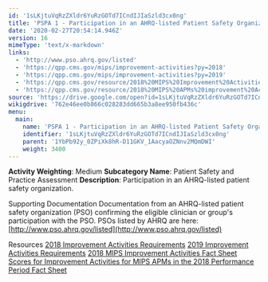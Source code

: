```yaml
---
id: '1sLKjtuVqRzZXldr6YuRzGOTd7ICndIJIaSzld3cx0ng'
title: 'PSPA 1 - Participation in an AHRQ-listed Patient Safety Organization'
date: '2020-02-27T20:54:14.946Z'
version: 16
mimeType: 'text/x-markdown'
links:
  - 'http://www.pso.ahrq.gov/listed'
  - 'https://qpp.cms.gov/mips/improvement-activities?py=2018'
  - 'https://qpp.cms.gov/mips/improvement-activities?py=2019'
  - 'https://qpp.cms.gov/resource/2018%20MIPS%20Improvement%20Activities%20Fact%20Sheet'
  - 'https://qpp.cms.gov/resource/2018%20MIPS%20APMs%20improvement%20Activities%20scores%20fact%20sheet'
source: 'https://drive.google.com/open?id=1sLKjtuVqRzZXldr6YuRzGOTd7ICndIJIaSzld3cx0ng'
wikigdrive: '762e46ee0b866c028283dd665b3a8ee950fb436c'
menu:
  main:
    name: 'PSPA 1 - Participation in an AHRQ-listed Patient Safety Organization'
    identifier: '1sLKjtuVqRzZXldr6YuRzGOTd7ICndIJIaSzld3cx0ng'
    parent: '1YbPb92y_0ZPiXk8hR-D11GKV_1AacyaOZNnv2MQmDWI'
    weight: 3400
---
```





**Activity Weighting**: Medium
**Subcategory Name**: Patient Safety and Practice Assessment
**Description**: Participation in an AHRQ-listed patient safety organization.




Supporting Documentation
Documentation from an AHRQ-listed patient safety organization (PSO) confirming the eligible clinician or group's participation with the PSO. PSOs listed by AHRQ are here: [http://www.pso.ahrq.gov/listed](http://www.pso.ahrq.gov/listed)




Resources
[2018 Improvement Activities Requirements](https://qpp.cms.gov/mips/improvement-activities?py=2018)
[2019 Improvement Activities Requirements](https://qpp.cms.gov/mips/improvement-activities?py=2019)
[2018 MIPS Improvement Activities Fact Sheet](https://qpp.cms.gov/resource/2018%20MIPS%20Improvement%20Activities%20Fact%20Sheet)
[Scores for Improvement Activities for MIPS APMs in the 2018 Performance Period Fact Sheet](https://qpp.cms.gov/resource/2018%20MIPS%20APMs%20improvement%20Activities%20scores%20fact%20sheet)

